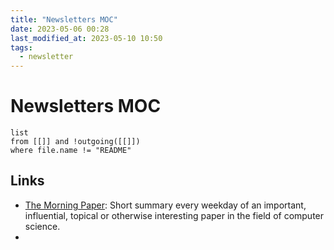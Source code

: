 ```yaml
---
title: "Newsletters MOC"
date: 2023-05-06 00:28
last_modified_at: 2023-05-10 10:50
tags:
  - newsletter
---
```


# Newsletters MOC

```dataview
list
from [[]] and !outgoing([[]])
where file.name != "README"
```

## Links

- [The Morning Paper](https://blog.acolyer.org/): Short summary every weekday of an important, influential, topical or otherwise interesting paper in the field of computer science.
-
